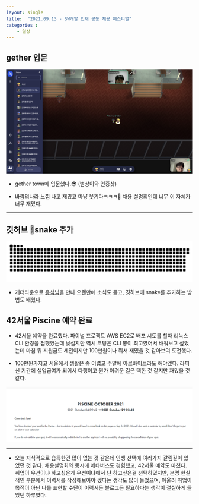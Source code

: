```yaml
---
layout: single
title:  "2021.09.13 - SW개발 인재 공동 채용 페스티벌"
categories : 
    - 일상
---
```


## gether 입문
![gether town](../../../img/일상_review.png)

- gether town에 입문했다.😎 (범상이와 인증샷)

- 바람의나라 느낌 나고 재밌고 마냥 웃기다ㅋㅋㅋ🤣 채용 설명회인데 너무 이 자체가 너무 재밌다.

---

## 깃허브 🐍snake 추가

![snake](../../../img/일상_review1.svg)

- 게더타운으로 [용석님](https://github.com/flowermisty)을 만나 오랜만에 소식도 듣고, 깃허브에 snake를 추가하는 방법도 배웠다.

## 42서울 Piscine 예약 완료

- 42서울 예약을 완료했다. 파이널 프로젝트 AWS EC2로 배포 시도를 할때 리눅스 CLI 환경을 접했었는데 낯설지만 역시 코딩은 CLI 뽕이 최고였어서 배워보고 싶었는데 마침 뭐 지원금도 세전이지만 100만원이나 줘서 재밌을 것 같아보여 도전했다.

- 100만원가지고 서울에서 생활은 좀 어렵고 주말에 아르바이트라도 해야겠다. 라피신 기간에 실업급여가 되어서 다행이고 뭔가 어려운 길은 택한 것 같지만 재밌을 것 같다.

![42서울](../../../img/일상_review2.png)

---

- 오늘 지식적으로 습득한건 많이 없는 것 같은데 인생 선택에 여러가지 갈림길이 있었던 것 같다. 채용설명회와 동시에 메타버스도 경험했고, 42서울 예약도 마쳤다. 취업이 우선이냐 하고싶은게 우선이냐에서 난 하고싶은걸 선택하였지만, 분명 현실적인 부분에서 이력서를 작성해보아야 겠다는 생각도 많이 들었으며, 아울러 취업이 목적이 아닌 나를 표현할 수단이 이력서든 블로그든 필요하다는 생각이 절실하게 들었던 하루였다.